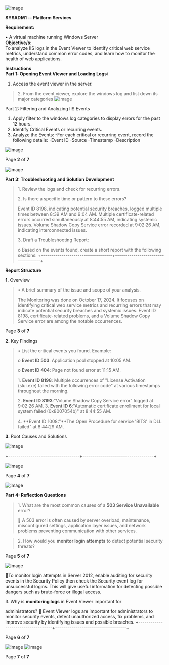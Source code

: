 ![image](https://github.com/user-attachments/assets/fce3d6a9-e3b6-4c9f-85c2-23a068c75d1e)

**SYSADM1 -- Platform Services**

**Requirement:**

• A virtual machine running Windows Server\
**Objective/s:**\
To analyze IIS logs in the Event Viewer to identify critical web service
metrics, understand common error codes, and learn how to monitor the
health of web applications.

**Instructions**\
**Part 1: Opening Event Viewer and Loading Logs**\
1. Access the event viewer in the server.

> 2\. From the event viewer, explore the windows log and list down its
> major categories
![image](https://github.com/user-attachments/assets/c1b56d6f-acd2-4ce0-90e2-a10d873c9dcb)


Part 2: Filtering and Analyzing IIS Events
   1. Apply filter to the windows log categories to display errors for the past 12 hours.
   2. Identify Critical Events or recurring events. 
   3. Analyze the Events:
        -For each critical or recurring event, record the following details:
                -Event ID
                -Source
                -Timestamp
                -Description

![image](https://github.com/user-attachments/assets/87c16969-25e4-4f2c-96a8-d5841afcf1b4)


Page **2** of **7**

![image](https://github.com/user-attachments/assets/c6c236a4-63e4-4cfe-8b98-554bfae9fb13)

**Part 3: Troubleshooting and Solution Development**

> 1\. Review the logs and check for recurring errors.
>
> 2\. Is there a specific time or pattern to these errors?
>
> Event ID 8198, indicating potential security breaches, logged multiple
> times between 8:39 AM and 9:04 AM. Multiple certificate-related errors
> occurred simultaneously at 8:44:55 AM, indicating systemic issues.
> Volume Shadow Copy Service error recorded at 9:02:26 AM, indicating
> interconnected issues.
>
> 3\. Draft a Troubleshooting Report:
> 
>    o Based on the events found, create a short report with the following sections:
+-----------------------------------+-----------------------------------+

**Report Structure**

**1.** Overview

> • A brief summary of the issue and scope of your analysis.
>
> The Monitoring was done on October 17, 2024. It focuses on identifying
> critical web service metrics and recurring errors that may indicate
> potential security breaches and systemic issues. Event ID 8198,
> certificate-related problems, and a Volume Shadow Copy Service error
> are among the notable occurrences.

Page **3** of **7**

**2.** Key Findings

> • List the critical events you found. Example:
>
> o **Event ID 503**: Application pool stopped at 10:05 AM.
>
> o **Event ID 404**: Page not found error at 11:15 AM.
>
> 1\. **Event ID 8198**: Multiple occurrences of \"License Activation
> (slui.exe) failed with the following error code\" at various
> timestamps throughout the morning.
>
> 2\. **Event ID 8193**:\"Volume Shadow Copy Service error\" logged at
> 9:02:26 AM. 3. **Event ID 6**:\"Automatic certificate enrollment for
> local system failed (0x8007054b)\" at 8:44:55 AM.
>
> 4\. **Event ID 1008:\"**The Open Procedure for service \'BITS\' in DLL
> failed\" at 8:44:29 AM.

**3.** Root Causes and Solutions

![image](https://github.com/user-attachments/assets/e2f78a81-ee36-46a6-aad5-8214193e942c)

+-----------------------------------+-----------------------------------+

![image](https://github.com/user-attachments/assets/85ed1d16-b9da-40b4-a27e-dc6644979e29)

Page **4** of **7**

![image](https://github.com/user-attachments/assets/46875584-e73a-49d1-aa0c-116b33c63491)


**Part 4: Reflection Questions**

> 1\. What are the most common causes of a **503 Service Unavailable**
> error?
> 
>     A 503 error is often caused by server overload, maintenance, misconfigured settings, application
layer issues, and network problems preventing communication with other services.

> 2\. How would you **monitor login attempts** to detect potential
> security threats?

Page **5** of **7**

![image](https://github.com/user-attachments/assets/8d343947-cb69-4fda-84c2-7045e068c90d)

   To monitor login attempts in Server 2012, enable auditing for security events in the Security Policy
then check the Security event log for unsuccessful logins. This will give useful information for
detecting possible dangers such as brute-force or illegal access.

3\. Why is **monitoring logs** in Event Viewer important for

administrators?
    Event Viewer logs are important for administrators to monitor security events, detect unauthorized
access, fix problems, and improve security by identifying issues and possible breaches.
+-----------------------------------+-----------------------------------+

Page **6** of **7**

![image](https://github.com/user-attachments/assets/639f1956-6cf0-479f-bab2-7af254fbd714)
![image](https://github.com/user-attachments/assets/21a41825-ea80-485f-bcf0-bbcf78b3a82d)



Page **7** of **7**

